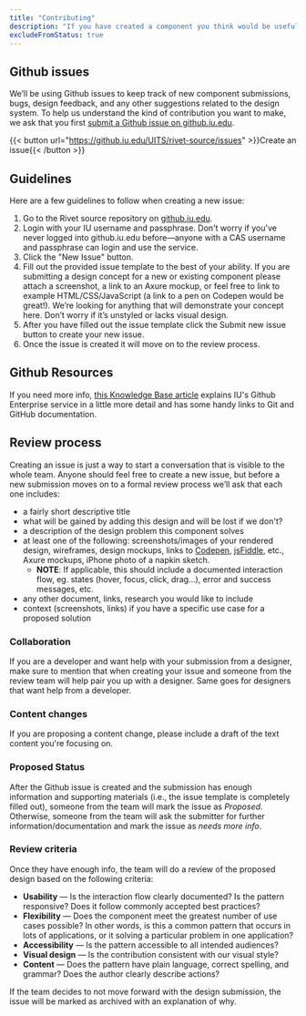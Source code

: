 ```yaml
---
title: "Contributing"
description: "If you have created a component you think would be useful to others or would like to make a suggestion, let us know."
excludeFromStatus: true
---
```

## Github issues
We’ll be using Github issues to keep track of new component submissions, bugs, design feedback, and any other suggestions related to the design system. To help us understand the kind of contribution you want to make, we ask that you first [submit a Github issue on github.iu.edu](https://github.iu.edu/UITS/rivet-source/issues).

{{< button url="https://github.iu.edu/UITS/rivet-source/issues" >}}Create an issue{{< /button >}}

## Guidelines
Here are a few guidelines to follow when creating a new issue:

1. Go to the Rivet source repository on [github.iu.edu](https://github.iu.edu/UITS/rivet-source/issues).
2. Login with your IU username and passphrase. Don't worry if you've never logged into github.iu.edu before—anyone with a CAS username and passphrase can login and use the service.
3. Click the "New Issue" button.
4. Fill out the provided issue template to the best of your ability. If you are submitting a design concept for a new or existing component please attach a screenshot, a link to an Axure mockup, or feel free to link to example HTML/CSS/JavaScript (a link to a pen on Codepen would be great!). We’re looking for anything that will demonstrate your concept here. Don’t worry if it’s unstyled or lacks visual design.
5. After you have filled out the issue template click the Submit new issue button to create your new issue.
6. Once the issue is created it will move on to the review process.

## Github Resources

If you need more info, [this Knowledge Base article](https://kb.iu.edu/d/bagk) explains IU's Github Enterprise service in a little more detail and has some handy links to Git and GitHub documentation.

## Review process
Creating an issue is just a way to start a conversation that is visible to the whole team. Anyone should feel free to create a new issue, but before a new submission moves on to a formal review process we’ll ask that each one includes:

- a fairly short descriptive title
- what will be gained by adding this design and will be lost if we don't?
- a description of the design problem this component solves
- at least one of the following: screenshots/images of your rendered design, wireframes, design mockups, links to [Codepen](http://codepen.io/), [jsFiddle](https://jsfiddle.net/), etc., Axure mockups, iPhone photo of a napkin sketch.
    - **NOTE**: If applicable, this should include a documented interaction flow, eg. states (hover, focus, click, drag...), error and success messages, etc.
- any other document, links, research you would like to include
- context (screenshots, links) if you have a specific use case for a proposed solution

### Collaboration

If you are a developer and want help with your submission from a designer, make sure to mention that when creating your issue and someone from the review team will help pair you up with a designer. Same goes for designers that want help from a developer.

### Content changes
If you are proposing a content change, please include a draft of the text content you're focusing on.

### Proposed Status
After the Github issue is created and the submission has enough information and supporting materials (i.e., the issue template is completely filled out), someone from the team will mark the issue as _Proposed_. Otherwise, someone from the team will ask the submitter for further information/documentation and mark the issue as _needs more info_.

### Review criteria
Once they have enough info, the team will do a review of the proposed design based on the following criteria:

- **Usability** — Is the interaction flow clearly documented? Is the pattern responsive? Does it follow commonly accepted best practices?
- **Flexibility** — Does the component meet the greatest number of use cases possible? In other words, is this a common pattern that occurs in lots of applications, or it solving a particular problem in one application?
- **Accessibility** — Is the pattern accessible to all intended audiences?
- **Visual design** — Is the contribution consistent with our visual style?
- **Content** — Does the pattern have plain language, correct spelling, and grammar? Does the author clearly describe actions?

If the team decides to not move forward with the design submission, the issue will be marked as archived with an explanation of why.

